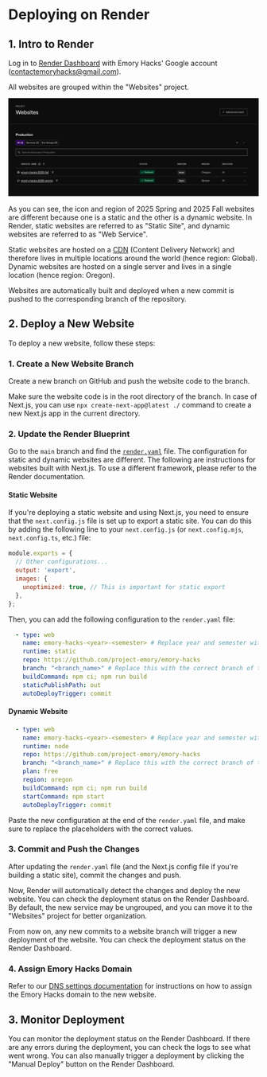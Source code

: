 # Deploying on Render

## 1. Intro to Render

Log in to [Render Dashboard](https://dashboard.render.com/) with Emory Hacks' Google account (<contactemoryhacks@gmail.com>).

All websites are grouped within the "Websites" project.

![Project Websites](/assets/images/render-project-websites.png)

As you can see, the icon and region of 2025 Spring and 2025 Fall websites are different because one is a static and the other is a dynamic website. In Render, static websites are referred to as "Static Site", and dynamic websites are referred to as "Web Service".

Static websites are hosted on a [CDN](https://www.cloudflare.com/learning/cdn/what-is-a-cdn/) (Content Delivery Network) and therefore lives in multiple locations around the world (hence region: Global). Dynamic websites are hosted on a single server and lives in a single location (hence region: Oregon).

Websites are automatically built and deployed when a new commit is pushed to the corresponding branch of the repository.

## 2. Deploy a New Website

To deploy a new website, follow these steps:

### 1. Create a New Website Branch

Create a new branch on GitHub and push the website code to the branch.

Make sure the website code is in the root directory of the branch. In case of Next.js, you can use `npx create-next-app@latest ./` command to create a new Next.js app in the current directory.

### 2. Update the Render Blueprint

Go to the `main` branch and find the [`render.yaml`](/render.yaml) file. The configuration for static and dynamic websites are different. The following are instructions for websites built with Next.js. To use a different framework, please refer to the Render documentation.

#### Static Website

If you're deploying a static website and using Next.js, you need to ensure that the `next.config.js` file is set up to export a static site. You can do this by adding the following line to your `next.config.js` (or `next.config.mjs`, `next.config.ts`, etc.) file:

```javascript
module.exports = {
  // Other configurations...
  output: 'export',
  images: {
    unoptimized: true, // This is important for static export
  },
};
```

Then, you can add the following configuration to the `render.yaml` file:

```yaml
  - type: web
    name: emory-hacks-<year>-<semester> # Replace year and semester with the correct year and semester of the new website
    runtime: static
    repo: https://github.com/project-emory/emory-hacks
    branch: "<branch_name>" # Replace this with the correct branch of the new website
    buildCommand: npm ci; npm run build
    staticPublishPath: out
    autoDeployTrigger: commit
```

#### Dynamic Website

```yaml
  - type: web
    name: emory-hacks-<year>-<semester> # Replace year and semester with the correct year and semester of the new website
    runtime: node
    repo: https://github.com/project-emory/emory-hacks
    branch: "<branch_name>" # Replace this with the correct branch of the new website
    plan: free
    region: oregon
    buildCommand: npm ci; npm run build
    startCommand: npm start
    autoDeployTrigger: commit
```

Paste the new configuration at the end of the `render.yaml` file, and make sure to replace the placeholders with the correct values.

### 3. Commit and Push the Changes

After updating the `render.yaml` file (and the Next.js config file if you're building a static site), commit the changes and push.

Now, Render will automatically detect the changes and deploy the new website. You can check the deployment status on the Render Dashboard. By default, the new service may be ungrouped, and you can move it to the "Websites" project for better organization.

From now on, any new commits to a website branch will trigger a new deployment of the website. You can check the deployment status on the Render Dashboard.

### 4. Assign Emory Hacks Domain

Refer to our [DNS settings documentation](/docs/dns-settings.md) for instructions on how to assign the Emory Hacks domain to the new website.

## 3. Monitor Deployment

You can monitor the deployment status on the Render Dashboard. If there are any errors during the deployment, you can check the logs to see what went wrong. You can also manually trigger a deployment by clicking the "Manual Deploy" button on the Render Dashboard.